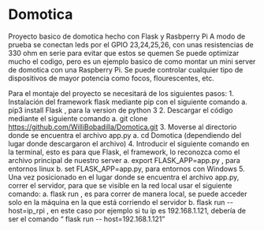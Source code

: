# Domotica
Proyecto basico de domotica hecho con Flask y Rasbperry Pi
A modo de prueba se conectan leds por el GPIO 23,24,25,26, con unas resistencias
de 330 ohm en serie para evitar que estos se quemen
Se puede optimizar mucho el codigo, pero es un ejemplo basico de como montar un mini server
de domotica con una Raspberry Pi.
Se puede controlar cualquier tipo de dispositivos de mayor potencia como focos, 
flourescentes, etc. 

Para el montaje del proyecto se necesitará de los siguientes pasos:
       1. Instalación del framework flask mediante pip con el siguiente comando
              a. pip3 install Flask , para la version de python 3
       2.  Descargar el código mediante el siguiente comando
              a. git clone https://github.com/WilliBobadilla/Domotica.git
       3.  Moverse al directorio donde se encuentra el archivo app.py
              a. cd Domotica (dependiendo del lugar donde descargaron el archivo)
       4. Introducir el siguiente comando en la terminal, esto es para que Flask, el framework, lo reconozca como el archivo principal de nuestro server
	            a.  export FLASK_APP=app.py , para entornos linux
              b.  set FLASK_APP=app.py, para entornos con Windows
       5.  Una vez posicionado en el lugar donde se encuentra el archivo app.py, correr el servidor, para que se visible en la red local usar el siguiente comando:
              a. flask run , es para correr de  manera local, se puede acceder solo en la máquina en la que está corriendo el servidor 
              b. flask run --host=ip_rpi , en este caso por ejemplo si tu ip es 192.168.1.121, debería de ser el comando “ flask run -- host=192.168.1.121”

